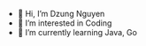 - 👋 Hi, I’m Dzung Nguyen
- 👀 I’m interested in Coding
- 🌱 I’m currently learning Java, Go

<!---
dungnguyenq/dungnguyenq is a ✨ special ✨ repository because its `README.md` (this file) appears on your GitHub profile.
You can click the Preview link to take a look at your changes.
--->

